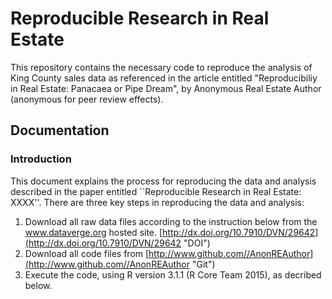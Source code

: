 # Reproducible Research in Real Estate

This repository contains the necessary code to reproduce the analysis of King County sales data as referenced in the article entitled "Reproducibiliy in Real Estate:  Panacaea or Pipe Dream", by Anonymous Real Estate Author (anonymous for peer review effects).

## Documentation

### Introduction

This document explains the process for reproducing the data and analysis described in the paper entitled ``Reproducible Research in Real Estate: XXXX''.  There are three key steps in reproducing the data and analysis:

1. Download all raw data files according to the instruction below from the www.dataverge.org hosted site. [http://dx.doi.org/10.7910/DVN/29642](http://dx.doi.org/10.7910/DVN/29642 "DOI")
2. Download all code files from [http://www.github.com//AnonREAuthor](http://www.github.com//AnonREAuthor "Git")
3.  Execute the code, using R version 3.1.1 (R Core Team 2015), as decribed below. 
